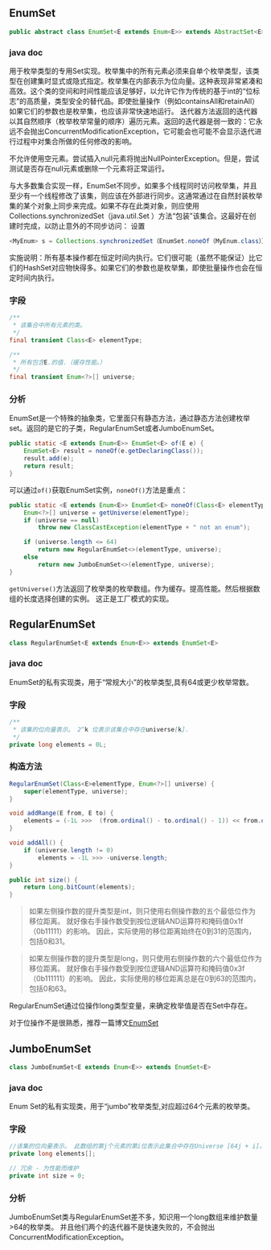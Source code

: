 ## EnumSet ##

```java
public abstract class EnumSet<E extends Enum<E>> extends AbstractSet<E>
```

### java doc ###

用于枚举类型的专用Set实现。枚举集中的所有元素必须来自单个枚举类型，该类型在创建集时显式或隐式指定。枚举集在内部表示为位向量。这种表现非常紧凑和高效。这个类的空间和时间性能应该足够好，以允许它作为传统的基于int的“位标志”的高质量，类型安全的替代品。即使批量操作（例如containsAll和retainAll）如果它们的参数也是枚举集，也应该非常快速地运行。
迭代器方法返回的迭代器以其自然顺序（枚举枚举常量的顺序）遍历元素。返回的迭代器是弱一致的：它永远不会抛出ConcurrentModificationException，它可能会也可能不会显示迭代进行过程中对集合所做的任何修改的影响。

不允许使用空元素。尝试插入null元素将抛出NullPointerException。但是，尝试测试是否存在null元素或删除一个元素将正常运行。

与大多数集合实现一样，EnumSet不同步。如果多个线程同时访问枚举集，并且至少有一个线程修改了该集，则应该在外部进行同步。这通常通过在自然封装枚举集的某个对象上同步来完成。如果不存在此类对象，则应使用Collections.synchronizedSet（java.util.Set <T>）方法“包装”该集合。这最好在创建时完成，以防止意外的不同步访问：
设置

```java
<MyEnum> s = Collections.synchronizedSet（EnumSet.noneOf（MyEnum.class））;
```

实施说明：所有基本操作都在恒定时间内执行。它们很可能（虽然不能保证）比它们的HashSet对应物快得多。如果它们的参数也是枚举集，即使批量操作也会在恒定时间内执行。

### 字段 ###

```java
/**
 * 该集合中所有元素的类。
 */
final transient Class<E> elementType;

/**
 * 所有包含E.的值.（缓存性能。）
 */
final transient Enum<?>[] universe;
```

### 分析 ###

EnumSet是一个特殊的抽象类，它里面只有静态方法，通过静态方法创建枚举set。返回的是它的子类，RegularEnumSet或者JumboEnumSet。

```java
public static <E extends Enum<E>> EnumSet<E> of(E e) {
    EnumSet<E> result = noneOf(e.getDeclaringClass());
    result.add(e);
    return result;
}
```

可以通过`of()`获取EnumSet实例，`noneOf()`方法是重点：

```java
public static <E extends Enum<E>> EnumSet<E> noneOf(Class<E> elementType) {
    Enum<?>[] universe = getUniverse(elementType);
    if (universe == null)
        throw new ClassCastException(elementType + " not an enum");

    if (universe.length <= 64)
        return new RegularEnumSet<>(elementType, universe);
    else
        return new JumboEnumSet<>(elementType, universe);
}
```

`getUniverse()`方法返回了枚举类的枚举数组。作为缓存。提高性能。然后根据数组的长度选择创建的实例。
这正是工厂模式的实现。


## RegularEnumSet ##

```java
class RegularEnumSet<E extends Enum<E>> extends EnumSet<E>
```

### java doc ###

EnumSet的私有实现类，用于“常规大小”的枚举类型,具有64或更少枚举常数。


### 字段 ###
```java
/**
 * 该集的位向量表示。 2^k 位表示该集合中存在universe[k].
 */
private long elements = 0L;
```


### 构造方法 ###

```java
RegularEnumSet(Class<E>elementType, Enum<?>[] universe) {
    super(elementType, universe);
}

void addRange(E from, E to) {
    elements = (-1L >>>  (from.ordinal() - to.ordinal() - 1)) << from.ordinal();
}

void addAll() {
    if (universe.length != 0)
        elements = -1L >>> -universe.length;
}

public int size() {
    return Long.bitCount(elements);
}
```


>如果左侧操作数的提升类型是int，则只使用右侧操作数的五个最低位作为移位距离。 就好像右手操作数受到按位逻辑AND运算符和掩码值0x1f（0b11111）的影响。 因此，实际使用的移位距离始终在0到31的范围内，包括0和31。

>如果左侧操作数的提升类型是long，则只使用右侧操作数的六个最低位作为移位距离。 就好像右手操作数受到按位逻辑AND运算符和掩码值0x3f（0b111111）的影响。 因此，实际使用的移位距离总是在0到63的范围内，包括0和63。

RegularEnumSet通过位操作long类型变量，来确定枚举值是否在Set中存在。

对于位操作不是很熟悉，推荐一篇博文[EnumSet](https://blog.csdn.net/java_4_ever/article/details/42263297)


## JumboEnumSet ##

```java
class JumboEnumSet<E extends Enum<E>> extends EnumSet<E>
```

### java doc ###

Enum Set的私有实现类，用于“jumbo”枚举类型,对应超过64个元素的枚举类。

### 字段 ###

```java
//该集的位向量表示。 此数组的第j个元素的第i位表示此集合中存在Universe [64j + i]。
private long elements[];

// 冗余 - 为性能而维护
private int size = 0;
```

### 分析 ###

JumboEnumSet类与RegularEnumSet差不多，知识用一个long数组来维护数量>64的枚举类。
并且他们两个的迭代器不是快速失败的，不会抛出ConcurrentModificationException。
